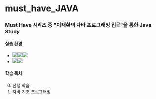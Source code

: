 # must_have_JAVA
### Must Have 시리즈 중 "이재환의 자바 프로그래밍 입문"을 통한 Java Study

#### 실습 환경 
- <img src="https://img.shields.io/badge/Language-%23121011?style=for-the-badge"><img src="https://img.shields.io/badge/java-%23ED8B00?style=for-the-badge&logo=openjdk&logoColor=white"><img src="https://img.shields.io/badge/17-515151?style=for-the-badge">
- <img src="https://img.shields.io/badge/IDEA Env-%23121011?style=for-the-badge"><img src="https://img.shields.io/badge/IntelliJ CE-515151?style=for-the-badge&logo=intellijidea&logoColor=white">
#### 학습 목차 
0. 선행 학습
1. 자바 기초 프로그래밍
